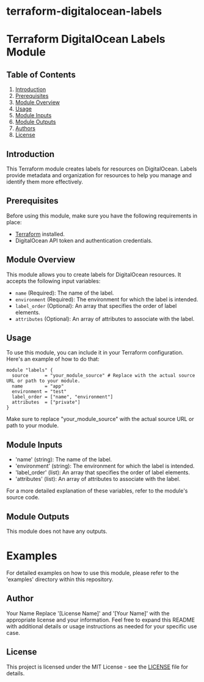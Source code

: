 # terraform-digitalocean-labels
# Terraform DigitalOcean Labels Module

## Table of Contents

1. [Introduction](#introduction)
2. [Prerequisites](#prerequisites)
3. [Module Overview](#module-overview)
4. [Usage](#usage)
5. [Module Inputs](#module-inputs)
6. [Module Outputs](#module-outputs)
7. [Authors](#author)
8. [License](#license)


## Introduction
This Terraform module creates labels for resources on DigitalOcean. Labels provide metadata and organization for resources to help you manage and identify them more effectively.
## Prerequisites

Before using this module, make sure you have the following requirements in place:

- [Terraform](https://www.terraform.io/) installed.
- DigitalOcean API token and authentication credentials.

## Module Overview

This module allows you to create labels for DigitalOcean resources. It accepts the following input variables:

- `name` (Required): The name of the label.
- `environment` (Required): The environment for which the label is intended.
- `label_order` (Optional): An array that specifies the order of label elements.
- `attributes` (Optional): An array of attributes to associate with the label.

## Usage

To use this module, you can include it in your Terraform configuration. Here's an example of how to do that:

```hcl
module "labels" {
  source      = "your_module_source" # Replace with the actual source URL or path to your module.
  name        = "app"
  environment = "test"
  label_order = ["name", "environment"]
  attributes  = ["private"]
}
```
Make sure to replace "your_module_source" with the actual source URL or path to your module.

## Module Inputs
- 'name' (string): The name of the label.
- 'environment' (string): The environment for which the label is intended.
- 'label_order' (list): An array that specifies the order of label elements.
- 'attributes' (list): An array of attributes to associate with the label.

For a more detailed explanation of these variables, refer to the module's source code.

## Module Outputs
This module does not have any outputs.

# Examples
For detailed examples on how to use this module, please refer to the 'examples' directory within this repository.

## Author
Your Name
Replace '[License Name]' and '[Your Name]' with the appropriate license and your information. Feel free to expand this README with additional details or usage instructions as needed for your specific use case.

## License
This project is licensed under the MIT License - see the [LICENSE](https://github.com/opz0/terraform-digitalocean-labels/blob/readme/LICENSE) file for details.
